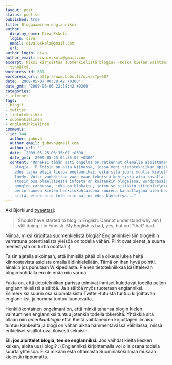 ```yaml
---
layout: post
status: publish
published: true
title: Bloggaaminen englanniksi
author:
  display_name: Oiva Eskola
  login: oiva
  email: oiva.eskola@gmail.com
  url: ''
author_login: oiva
author_email: oiva.eskola@gmail.com
excerpt: Miksi kirjoittaa suomenkielistä blogia? -Koska kielen vaihtaminen tuntuu
  tyhmältä.
wordpress_id: 607
wordpress_url: http://www.bobs.fi/oiva/?p=607
date: '2009-05-07 00:38:42 +0300'
date_gmt: '2009-05-06 22:38:42 +0300'
categories:
- internet
tags:
- blogit
- twitter
- tietotekniikka
- suomenkielinen
- englanninkielinen
comments:
- id: 344
  author: juhovh
  author_email: juhovh@gmail.com
  author_url: ''
  date: '2009-05-25 06:35:07 +0300'
  date_gmt: '2009-05-25 04:35:07 +0300'
  content: "Onneksi tähän asti ongelma on ratkennut olemalla aloittamatta
    blogia. :P Toisin on asia Kiinassa, jossa moni tietotekniikan opiskelija ei aina
    edes tajua etsiä tietoa englanniksi, eikä sitä juuri muulla kielelläkään
    löydy. Voisi vauhdittaa vaan maan teknistä kehitystä aika tavalla.
    (tosin osa oleellisesta infosta on kuitenkin blogeissa, wordpressissä tai
    googlen cachessa, joka on blokattu, joten se siitäkin sitten)\r\n\r\nAlun
    perin suomen kielen henkilökohtaisena suurena kannattajana olen huolissani
    siitä, ettei sitä tule niin paljoa edes käytettyä..."
---
```

<p>Aki Björklund <a href="http://twitter.com/akibjorklund/status/1696226860">tweettasi</a>:</p>
<blockquote><p><span class="status-body"><span class="entry-content">Should have started to blog in English. Cannot understand why am I still doing it in Finnish. My English is bad, yes, but not *that* bad.</span></span></p></blockquote>
<p><span class="status-body"><span class="entry-content">Niinpä, miksi kirjoittaa suomenkielistä blogia? Englanninkielisiin blogeihin verrattuna potentiaalista yleisöä on todella vähän. Piirit ovat pienet ja suurta menestystä on turha odottaa :)
</span></span></p>
<p><span class="status-body"><span class="entry-content">Taisin ajatella aikoinaan, että ihmisillä pitää olla oikeus lukea heitä kiinnostavista asioista omalla äidinkielellään. Tämä on ihan hyvä pointti, ainakin jos puhutaan Wikipediasta. Pienen tietotekniikkaa käsittelevän blogin kohdalla en ole enää niin varma.</span></span></p>
<p><span class="status-body"><span class="entry-content">Fakta on, että tietotekniikan parissa toimivat ihmiset kuluttavat todella paljon englanninkielistä sisältöä. Ja sisältöä myös tuotetaan englanniksi. Esimerkiksi suurin osa suomalaisista Twitter-tutuista tuntuu kirjoittavan englanniksi, ja homma tuntuu luontevalta.</span></span></p>
<p><span class="status-body"><span class="entry-content">Henkilökohtainen ongelmani on, että minkä tahansa blogin kielen vaihtuminen englanniksi tuntuu jotenkin todella tökeröltä. Yhtäkkiä sitä ollaan niin<em> amerikanblogia</em> että! Kieltä vaihtaneiden kirjoittajien ilmaisu tuntuu kankealta ja blogi on vähän aikaa hämmentävässä välitilassa, missä erikieliset sisällöt ovat iloisesti sekaisin.</span></span></p>
<p><span class="status-body"><span class="entry-content"><strong>Eli: jos aloittelet blogia, tee se englanniksi.</strong> Jos vaihdat kieltä kesken kaiken, aloita uusi blogi? :) Englanniksi kirjoittamalla voi olla osana todella suurta yhteisöä. Eikä mikään estä ottamasta Suominäkökulmaa mukaan kielestä riippumatta.<br />
</span></span></p>
